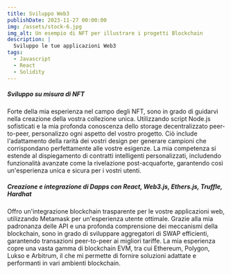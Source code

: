 ```yaml
---
title: Sviluppo Web3
publishDate: 2023-11-27 00:00:00
img: /assets/stock-6.jpg
img_alt: Un esempio di NFT per illustrare i progetti Blockchain
description: |
  Sviluppo le tue applicazioni Web3
tags:
  - Javascript
  - React
  - Solidity
---
```


##### Sviluppo su misura di NFT
Forte della mia esperienza nel campo degli NFT, sono in grado di guidarvi nella creazione della vostra collezione unica. Utilizzando script Node.js sofisticati e la mia profonda conoscenza dello storage decentralizzato peer-to-peer, personalizzo ogni aspetto del vostro progetto. Ciò include l'adattamento della rarità dei vostri design per generare campioni che corrispondano perfettamente alle vostre esigenze. La mia competenza si estende al dispiegamento di contratti intelligenti personalizzati, includendo funzionalità avanzate come la rivelazione post-acquaforte, garantendo così un'esperienza unica e sicura per i vostri utenti.

##### Creazione e integrazione di Dapps con React, Web3.js, Ethers.js, Truffle, Hardhat
Offro un'integrazione blockchain trasparente per le vostre applicazioni web, utilizzando Metamask per un'esperienza utente ottimale. Grazie alla mia padronanza delle API e una profonda comprensione dei meccanismi della blockchain, sono in grado di sviluppare aggregatori di SWAP efficienti, garantendo transazioni peer-to-peer ai migliori tariffe. La mia esperienza copre una vasta gamma di blockchain EVM, tra cui Ethereum, Polygon, Lukso e Arbitrum, il che mi permette di fornire soluzioni adattate e performanti in vari ambienti blockchain.
